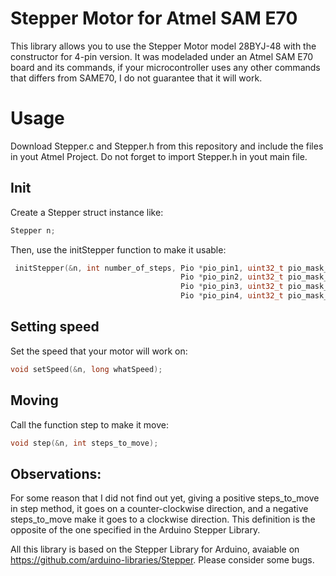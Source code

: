 # Stepper Motor for Atmel SAM E70
This library allows you to use the Stepper Motor model 28BYJ-48 with the constructor for 4-pin version. It was modeladed under an Atmel SAM E70 board and its commands, if your microcontroller uses any other commands that differs from SAME70, I do not guarantee that it will work. 

# Usage
Download Stepper.c and Stepper.h from this repository and include the files in yout Atmel Project. Do not forget to import Stepper.h in yout main file.


## Init 
Create a Stepper struct instance like:</br>
```C
Stepper n;
```
Then, use the initStepper function to make it usable:</br>
```C
 initStepper(&n, int number_of_steps, Pio *pio_pin1, uint32_t pio_mask_pin1,
                                      Pio *pio_pin2, uint32_t pio_mask_pin2,
                                      Pio *pio_pin3, uint32_t pio_mask_pin3,
                                      Pio *pio_pin4, uint32_t pio_mask_pin4);
```


## Setting speed
Set the speed that your motor will work on:</br>
```C
void setSpeed(&n, long whatSpeed);
```

## Moving
Call the function step to make it move:</br>
```C
void step(&n, int steps_to_move);
```

## Observations:
For some reason that I did not find out yet, giving a positive steps_to_move in step method, it goes on a counter-clockwise direction, and a negative steps_to_move make it goes to a clockwise direction. This definition is the opposite of the one specified in the Arduino Stepper Library.</br>

All this library is based on the Stepper Library for Arduino, avaiable on https://github.com/arduino-libraries/Stepper. Please consider some bugs. 
